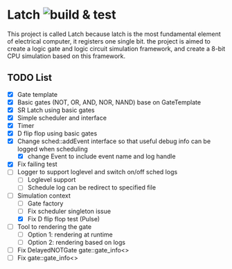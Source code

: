 # Latch ![build & test](https://github.com/daveying/latch/actions/workflows/cmake.yml/badge.svg)

This project is called Latch because latch is the most fundamental element of electrical computer, it registers one single bit. the project is aimed to create a logic gate and logic circuit simulation framework, and create a 8-bit CPU simulation based on this framework.

## TODO List
- [x] Gate template
- [x] Basic gates (NOT, OR, AND, NOR, NAND) base on GateTemplate
- [x] SR Latch using basic gates
- [x] Simple scheduler and interface
- [x] Timer
- [x] D flip flop using basic gates
- [x] Change sched::addEvent interface so that useful debug info can be logged when scheduling
    - [x] change Event to include event name and log handle
- [x] Fix failing test
- [ ] Logger to support loglevel and switch on/off sched logs
    - [ ] Loglevel support
    - [ ] Schedule log can be redirect to specified file
- [ ] Simulation context
    - [ ] Gate factory
    - [ ] Fix scheduler singleton issue
    - [x] Fix D flip flop test (Pulse)
- [ ] Tool to rendering the gate
    - [ ] Option 1: rendering at runtime
    - [ ] Option 2: rendering based on logs
- [ ] Fix DelayedNOTGate gate::gate_info<>
- [ ] Fix gate::gate_info<>
